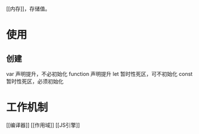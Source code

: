 [[内存]]，存储值。
# 使用
## 创建
var 声明提升，不必初始化
function 声明提升
let 暂时性死区，可不初始化
const 暂时性死区，必须初始化
# 工作机制

[[编译器]]
[[作用域]]
[[JS引擎]]
